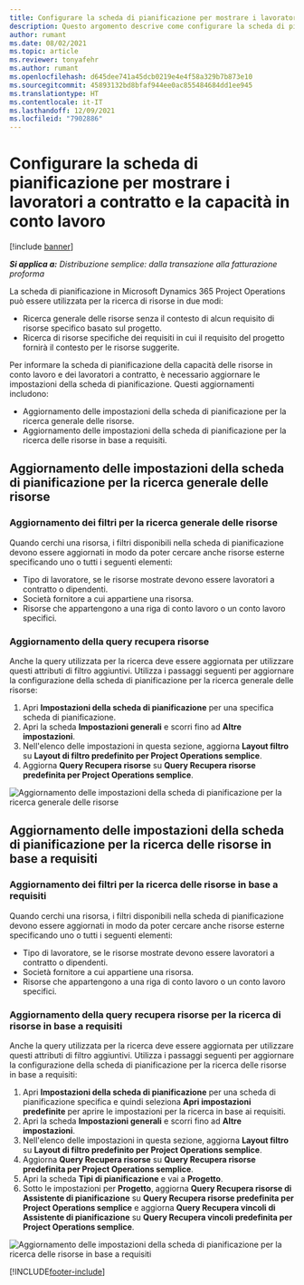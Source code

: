 ```yaml
---
title: Configurare la scheda di pianificazione per mostrare i lavoratori a contratto e la capacità in conto lavoro
description: Questo argomento descrive come configurare la scheda di pianificazione in Microsoft Dynamics 365 Project Operations per mostrare la capacità delle risorse in conto lavoro durante l'assegnazione del personale ai requisiti delle risorse del progetto.
author: rumant
ms.date: 08/02/2021
ms.topic: article
ms.reviewer: tonyafehr
ms.author: rumant
ms.openlocfilehash: d645dee741a45dcb0219e4e4f58a329b7b873e10
ms.sourcegitcommit: 45893132bd8bfaf944ee0ac855484684dd1ee945
ms.translationtype: HT
ms.contentlocale: it-IT
ms.lasthandoff: 12/09/2021
ms.locfileid: "7902886"
---
```

# <a name="configure-schedule-board-to-show-contract-workers-and-subcontracted-capacity"></a>Configurare la scheda di pianificazione per mostrare i lavoratori a contratto e la capacità in conto lavoro 

[!include [banner](../../includes/dataverse-preview.md)]

_**Si applica a:** Distribuzione semplice: dalla transazione alla fatturazione proforma_

La scheda di pianificazione in Microsoft Dynamics 365 Project Operations può essere utilizzata per la ricerca di risorse in due modi:

- Ricerca generale delle risorse senza il contesto di alcun requisito di risorse specifico basato sul progetto.
- Ricerca di risorse specifiche dei requisiti in cui il requisito del progetto fornirà il contesto per le risorse suggerite.

Per informare la scheda di pianificazione della capacità delle risorse in conto lavoro e dei lavoratori a contratto, è necessario aggiornare le impostazioni della scheda di pianificazione. Questi aggiornamenti includono: 
- Aggiornamento delle impostazioni della scheda di pianificazione per la ricerca generale delle risorse.
- Aggiornamento delle impostazioni della scheda di pianificazione per la ricerca delle risorse in base a requisiti.

## <a name="update-schedule-board-settings-for-general-resource-search"></a>Aggiornamento delle impostazioni della scheda di pianificazione per la ricerca generale delle risorse
### <a name="update-filters-for-general-resource-search"></a>Aggiornamento dei filtri per la ricerca generale delle risorse
Quando cerchi una risorsa, i filtri disponibili nella scheda di pianificazione devono essere aggiornati in modo da poter cercare anche risorse esterne specificando uno o tutti i seguenti elementi:
  - Tipo di lavoratore, se le risorse mostrate devono essere lavoratori a contratto o dipendenti.
  - Società fornitore a cui appartiene una risorsa.
  - Risorse che appartengono a una riga di conto lavoro o un conto lavoro specifici.
    
### <a name="update-retrieve-resource-query"></a>Aggiornamento della query recupera risorse
Anche la query utilizzata per la ricerca deve essere aggiornata per utilizzare questi attributi di filtro aggiuntivi. Utilizza i passaggi seguenti per aggiornare la configurazione della scheda di pianificazione per la ricerca generale delle risorse:  
1. Apri **Impostazioni della scheda di pianificazione** per una specifica scheda di pianificazione.
2. Apri la scheda **Impostazioni generali** e scorri fino ad **Altre impostazioni**.
3. Nell'elenco delle impostazioni in questa sezione, aggiorna **Layout filtro** su **Layout di filtro predefinito per Project Operations semplice**.
4. Aggiorna **Query Recupera risorse** su **Query Recupera risorse predefinita per Project Operations semplice**.

![Aggiornamento delle impostazioni della scheda di pianificazione per la ricerca generale delle risorse](../media/BoardSettings.png)  

## <a name="update-schedule-board-settings-for-requirementbased-resource-search"></a>Aggiornamento delle impostazioni della scheda di pianificazione per la ricerca delle risorse in base a requisiti
### <a name="update-filters-for-requirement-specific-resource-search"></a>Aggiornamento dei filtri per la ricerca delle risorse in base a requisiti 
Quando cerchi una risorsa, i filtri disponibili nella scheda di pianificazione devono essere aggiornati in modo da poter cercare anche risorse esterne specificando uno o tutti i seguenti elementi:
 - Tipo di lavoratore, se le risorse mostrate devono essere lavoratori a contratto o dipendenti.
 - Società fornitore a cui appartiene una risorsa.
 - Risorse che appartengono a una riga di conto lavoro o un conto lavoro specifici.

### <a name="update-retrieve-resource-query-for-requirement-specific-resource-search"></a>Aggiornamento della query recupera risorse per la ricerca di risorse in base a requisiti 
Anche la query utilizzata per la ricerca deve essere aggiornata per utilizzare questi attributi di filtro aggiuntivi. Utilizza i passaggi seguenti per aggiornare la configurazione della scheda di pianificazione per la ricerca delle risorse in base a requisiti:

1. Apri **Impostazioni della scheda di pianificazione** per una scheda di pianificazione specifica e quindi seleziona **Apri impostazioni predefinite** per aprire le impostazioni per la ricerca in base ai requisiti.
2. Apri la scheda **Impostazioni generali** e scorri fino ad **Altre impostazioni**.
3. Nell'elenco delle impostazioni in questa sezione, aggiorna **Layout filtro** su **Layout di filtro predefinito per Project Operations semplice**.
4. Aggiorna **Query Recupera risorse** su **Query Recupera risorse predefinita per Project Operations semplice**.
5. Apri la scheda **Tipi di pianificazione** e vai a **Progetto**.
6. Sotto le impostazioni per **Progetto**, aggiorna **Query Recupera risorse di Assistente di pianificazione** su **Query Recupera risorse predefinita per Project Operations semplice** e aggiorna **Query Recupera vincoli di Assistente di pianificazione** su **Query Recupera vincoli predefinita per Project Operations semplice**.

![Aggiornamento delle impostazioni della scheda di pianificazione per la ricerca delle risorse in base a requisiti](../media/SASettings.png)  

[!INCLUDE[footer-include](../../includes/footer-banner.md)]
